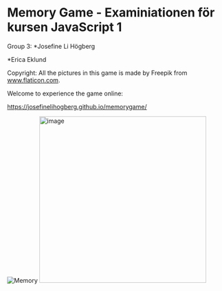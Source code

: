 # Memory Game - Examiniationen för kursen JavaScript 1

Group 3:
*Josefine Li Högberg

*Erica Eklund

Copyright: All the pictures in this game is made by Freepik from www.flaticon.com.

Welcome to experience the game online:

https://josefinelihogberg.github.io/memorygame/

![Memory](https://user-images.githubusercontent.com/97985695/217208898-4ec30c60-aeb5-4226-92fb-4d1f2d2fc18d.jpg)
<img width="388" alt="image" src="https://user-images.githubusercontent.com/97985695/217209495-3149ab9e-a3ae-4788-9fc9-daa46f398c39.png">


